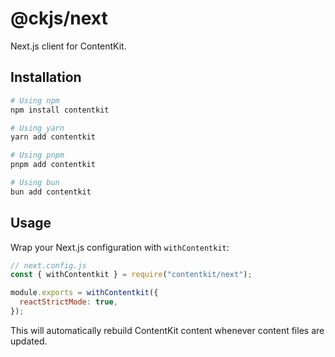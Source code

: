 # @ckjs/next

Next.js client for ContentKit.

## Installation

```bash
# Using npm
npm install contentkit

# Using yarn
yarn add contentkit

# Using pnpm
pnpm add contentkit

# Using bun
bun add contentkit
```

## Usage

Wrap your Next.js configuration with `withContentkit`:

```javascript
// next.config.js
const { withContentkit } = require("contentkit/next");

module.exports = withContentkit({
  reactStrictMode: true,
});
```

This will automatically rebuild ContentKit content whenever content files are updated.
